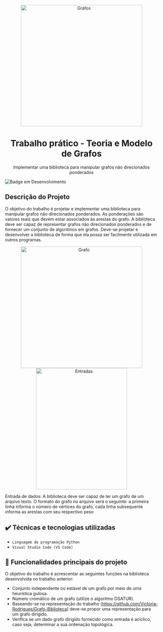<p align="center">
  <img width="400" height="400" alt="Grafos" src="https://user-images.githubusercontent.com/81054281/161363268-19604be7-5b3b-46c3-b9cc-5144f96a75fc.png">
</p>



<h1 align="center">Trabalho prático - Teoria e Modelo de Grafos</h1>

<p align="center">Implementar uma biblioteca para manipular grafos não direcionados ponderados </p>

![Badge em Desenvolvimento](http://img.shields.io/static/v1?label=STATUS&message=FINALIZADOO&color=GREEN&style=for-the-badge)


## Descrição do Projeto

O objetivo do trabalho é projetar e implementar uma biblioteca para manipular grafos não direcionados ponderados. As ponderações são valores reais que devem estar associados às arestas do grafo. A biblioteca deve ser capaz de representar grafos não direcionados ponderados e de fornecer um conjunto de algoritmos em grafos. Deve-se projetar e desenvolver a biblioteca de forma que ela possa ser facilmente utilizada em outros programas.


<div align="center">
   <img width="400" height="400" alt="Grafo" src="https://user-images.githubusercontent.com/81054281/161362835-609372f2-1380-4bb9-a323-4e1f91d81706.png">
   <img width="300" height="400" alt="Entradas" src="https://user-images.githubusercontent.com/81054281/161362957-ee499087-a690-4aef-be48-06618f510ca4.png"/>
</div>

Entrada de dados: A biblioteca deve ser capaz de ler um grafo de um arquivo texto. O formato do grafo no arquivo será o seguinte: a primeira linha informa o número de vértices do grafo, cada linha subsequente informa as arestas com seu respectivo peso

## ✔️ Técnicas e tecnologias utilizadas

- ``Linguagem de programação Python``
- ``Visual Studio Code (VS Code)``

## 🔨 Funcionalidades principais do projeto

O objetivo do trabalho é acrescentar as seguintes funções na biblioteca desenvolvida
no trabalho anterior:
- Conjunto independente ou estável de um grafo por meio de uma heurística gulosa.
- Número cromático de um grafo (utilize o algoritmo DSATUR).
- Baseando-se na representação do trabalho (https://github.com/Victoria-Rodrigues/Grafo-Biblioteca) deve-se propor uma
representação para um grafo dirigido. 
- Verifica se um dado grafo dirigido fornecido como entrada é acíclico, caso seja, determinar a sua ordenação topológica.
